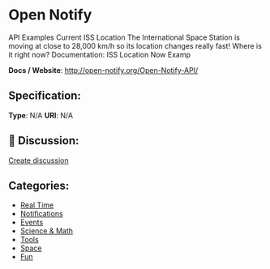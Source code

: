 # Open Notify


API Examples Current ISS Location The International Space Station is moving at close to 28,000 km/h so its location changes really fast! Where is it right now? Documentation: ISS Location Now Examp

**Docs / Website**: http://open-notify.org/Open-Notify-API/

## Specification:
**Type**:  N/A 
**URI**:  N/A 

## 💬 Discussion:
[Create discussion](https://github.com/apis-list/apis-list/discussions/new)

## Categories:
- [Real Time](https://github.com/apis-list/apis-list#real-time)
- [Notifications](https://github.com/apis-list/apis-list#notifications)
- [Events](https://github.com/apis-list/apis-list#events)
- [Science & Math](https://github.com/apis-list/apis-list#science-and-math)
- [Tools](https://github.com/apis-list/apis-list#tools)
- [Space](https://github.com/apis-list/apis-list#space)
- [Fun](https://github.com/apis-list/apis-list#fun)




